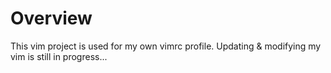 # Overview

This vim project is used for my own vimrc profile.
Updating & modifying my vim is still in progress...
